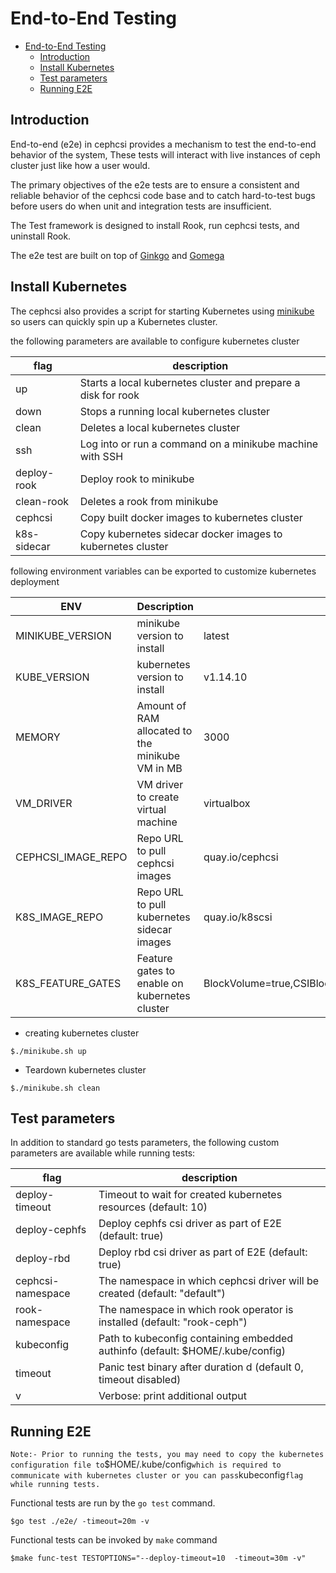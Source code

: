 # End-to-End Testing

- [End-to-End Testing](#end-to-end-testing)
  - [Introduction](#introduction)
  - [Install Kubernetes](#install-kubernetes)
  - [Test parameters](#test-parameters)
  - [Running E2E](#running-e2e)

## Introduction

End-to-end (e2e) in cephcsi provides a mechanism to test the end-to-end
behavior of the system, These tests will interact with live instances of ceph
cluster just like how a user would.

The primary objectives of the e2e tests are to ensure a consistent and reliable
behavior of the cephcsi code base and to catch hard-to-test bugs before
users do when unit and integration tests are insufficient.

The Test framework is designed
to install Rook, run cephcsi tests, and uninstall Rook.

The e2e test are  built on top of  [Ginkgo](http://onsi.github.io/ginkgo/) and
[Gomega](http://onsi.github.io/gomega/)

## Install Kubernetes

The cephcsi also provides a script for starting Kubernetes using
[minikube](../scripts/minikube.sh) so users can quickly spin up a Kubernetes
cluster.

the following parameters are available to configure  kubernetes cluster

| flag        | description                                                   |
| ----------- | ------------------------------------------------------------- |
| up          | Starts a local kubernetes cluster and prepare a disk for rook |
| down        | Stops a running local kubernetes cluster                      |
| clean       | Deletes a local kubernetes cluster                            |
| ssh         | Log into or run a command on a minikube machine with SSH      |
| deploy-rook | Deploy rook to minikube                                       |
| clean-rook  | Deletes a rook from minikube                                  |
| cephcsi     | Copy built docker images to kubernetes cluster                |
| k8s-sidecar | Copy kubernetes sidecar docker images to kubernetes cluster   |

following environment variables can be exported to customize kubernetes deployment

| ENV                | Description                                      | Default                                                            |
| ------------------ | ------------------------------------------------ | ------------------------------------------------------------------ |
| MINIKUBE_VERSION   | minikube version to install                      | latest                                                             |
| KUBE_VERSION       | kubernetes version to install                    | v1.14.10                                                           |
| MEMORY             | Amount of RAM allocated to the minikube VM in MB | 3000                                                               |
| VM_DRIVER          | VM driver to create virtual machine              | virtualbox                                                         |
| CEPHCSI_IMAGE_REPO | Repo URL to pull cephcsi images                  | quay.io/cephcsi                                                    |
| K8S_IMAGE_REPO     | Repo URL to pull kubernetes sidecar images       | quay.io/k8scsi                                                     |
| K8S_FEATURE_GATES  | Feature gates to enable on kubernetes cluster    | BlockVolume=true,CSIBlockVolume=true,VolumeSnapshotDataSource=true |

- creating kubernetes  cluster

```console
$./minikube.sh up
```

- Teardown kubernetes cluster

```console
$./minikube.sh clean
```

## Test parameters

In addition to standard go tests parameters, the following custom parameters
are available while running tests:

| flag              | description                                                                   |
| ----------------- | ----------------------------------------------------------------------------- |
| deploy-timeout    | Timeout to wait for created kubernetes resources (default: 10)                |
| deploy-cephfs     | Deploy cephfs csi driver as part of E2E (default: true)                       |
| deploy-rbd        | Deploy rbd csi driver as part of E2E (default: true)                          |
| cephcsi-namespace | The namespace in which cephcsi driver will be created (default: "default")    |
| rook-namespace    | The namespace in which rook operator is installed (default: "rook-ceph")      |
| kubeconfig        | Path to kubeconfig containing embedded authinfo (default: $HOME/.kube/config) |
| timeout           | Panic test binary after duration d (default 0, timeout disabled)              |
| v                 | Verbose: print additional output                                              |

## Running E2E

`
Note:- Prior to running the tests, you may need to copy the kubernetes configuration
file to `$HOME/.kube/config` which is required to communicate with kubernetes
cluster or you can pass `kubeconfig`flag while running tests.
`

Functional tests are run by the `go test` command.

 ```console
 $go test ./e2e/ -timeout=20m -v
 ```

Functional  tests can be invoked by `make` command

```console
$make func-test TESTOPTIONS="--deploy-timeout=10  -timeout=30m -v"
```

